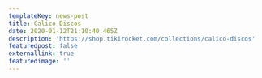 ```yaml
---
templateKey: news-post
title: Calico Discos
date: 2020-01-12T21:10:40.465Z
description: 'https://shop.tikirocket.com/collections/calico-discos'
featuredpost: false
externallink: true
featuredimage: ''
---
```


